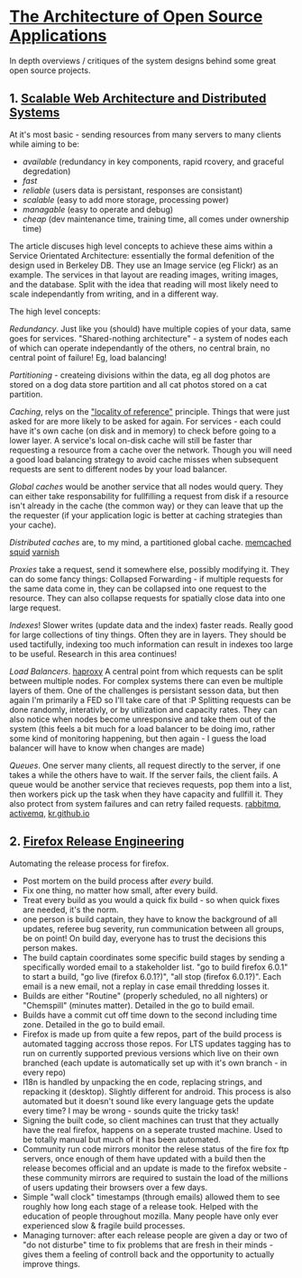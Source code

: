 # [The Architecture of Open Source Applications](http://aosabook.org/en/index.html)

In depth overviews / critiques of the system designs behind some great open source projects.

## 1. [Scalable Web Architecture and Distributed Systems](http://aosabook.org/en/distsys.html)

At it's most basic - sending resources from many servers to many clients while aiming to be:

* _available_ (redundancy in key components, rapid rcovery, and graceful degredation)
* _fast_
* _reliable_ (users data is persistant, responses are consistant)
* _scalable_ (easy to add more storage, processing power)
* _managable_ (easy to operate and debug)
* _cheap_ (dev maintenance time, training time, all comes under ownership time)

The article discuses high level concepts to achieve these aims within a Service Orientated Architecture: essentially the formal defenition of the design used in Berkeley DB. They use an Image service (eg Flickr) as an example. The services in that layout are reading images, writing images, and the database. Split with the idea that reading will most likely need to scale independantly from writing, and in a different way.

The high level concepts:

_Redundancy_. Just like you (should) have multiple copies of your data, same goes for services. "Shared-nothing architecture" - a system of nodes each of which can operate independantly of the others, no central brain, no central point of failure! Eg, load balancing!

_Partitioning_ - createing divisions within the data, eg all dog photos are stored on a dog data store partition and all cat photos stored on a cat partition.

_Caching_, relys on the ["locality of reference"](https://en.wikipedia.org/wiki/Locality_of_reference) principle. Things that were just asked for are more likely to be asked for again. For services - each could have it's own cache (on disk and in memory) to check before going to a lower layer. A service's local on-disk cache will still be faster thar requesting a resource from a cache over the network. Though you will need a good load balancing strategy to avoid cache misses when subsequent requests are sent to different nodes by your load balancer.

_Global caches_ would be another service that all nodes would query. They can either take responsability for fullfilling a request from disk if a resource isn't already in the cache (the common way) or they can leave that up the the requester (if your application logic is better at caching strategies than your cache).

_Distributed caches_ are, to my mind, a partitioned global cache. [memcached](http://memcached.org/) [squid](http://www.squid-cache.org/) [varnish](https://varnish-cache.org/)

_Proxies_ take a request, send it somewhere else, possibly modifying it. They can do some fancy things: Collapsed Forwarding - if multiple requests for the same data come in, they can be collapsed into one request to the resource. They can also collapse requests for spatially close data into one large request.

_Indexes_! Slower writes (update data and the index) faster reads. Really good for large collections of tiny things. Often they are in layers. They should be used tactifully, indexing too much information can result in indexes too large to be useful. Research in this area continues!

_Load Balancers_. [haproxy](http://www.haproxy.org/) A central point from which requests can be split between multiple nodes. For complex systems there can even be multiple layers of them. One of the challenges is persistant sesson data, but then again I'm primarily a FED so I'll take care of that :P Splitting requests can be done randomly, interativly, or by utilization and capacity rates. They can also notice when nodes become unresponsive and take them out of the system (this feels a bit much for a load balancer to be doing imo, rather some kind of monitoring happening, but then again - I guess the load balancer will have to know when changes are made)

_Queues_. One server many clients, all request directly to the server, if one takes a while the others have to wait. If the server fails, the client fails. A queue would be another service that recieves requests, pop them into a list, then workers pick up the task when they have capacity and fullfill it. They also protect from system failures and can retry failed requests. [rabbitmq](http://www.rabbitmq.com/), [activemq](http://activemq.apache.org/), [kr.github.io](http://kr.github.io/beanstalkd/)

## 2. [Firefox Release Engineering](http://aosabook.org/en/ffreleng.html)

Automating the release process for firefox.

* Post mortem on the build process after _every_ build.
* Fix one thing, no matter how small, after every build.
* Treat every build as you would a quick fix build - so when quick fixes are needed, it's the norm.
* one person is build captain, they have to know the background of all updates, referee bug severity, run communication between all groups, be on point! On build day, everyone has to trust the decisions this person makes.
* The build captain coordinates some specific build stages by sending a specifically worded email to a stakeholder list. "go to build firefox 6.0.1" to start a build, "go live (firefox 6.0.1?)", "all stop (firefox 6.0.1?)". Each email is a new email, not a replay in case email thredding losses it.
* Builds are either "Routine" (properly scheduled, no all nighters) or "Chemspill" (minutes matter). Detailed in the go to build email.
* Builds have a commit cut off time down to the second including time zone. Detailed in the go to build email.
* Firefox is made up from quite a few repos, part of the build process is automated tagging accross those repos. For LTS updates tagging has to run on currently supported previous versions which live on their own branched (each update is automatically set up with it's own branch - in every repo)
* I18n is handled by unpacking the en code, replacing strings, and repacking it (desktop). Slightly different for android. This process is also automated but it doesn't sound like every language gets the update every time? I may be wrong - sounds quite the tricky task!
* Signing the built code, so client machines can trust that they actually have the real firefox, happens on a seperate trusted machine. Used to be totally manual but much of it has been automated.
* Community run code mirrors monitor the relese status of the fire fox ftp servers, once enough of them have updated with a build then the release becomes official and an update is made to the firefox website - these community mirrors are required to sustain the load of the millions of users updating their browsers over a few days.
* Simple "wall clock" timestamps (through emails) allowed them to see roughly how long each stage of a release took. Helped with the education of people throughout mozilla. Many people have only ever experienced slow & fragile build processes.
* Managing turnover: after each release people are given a day or two of "do not disturbe" time to fix problems that are fresh in their minds - gives them a feeling of controll back and the opportunity to actually improve things.
